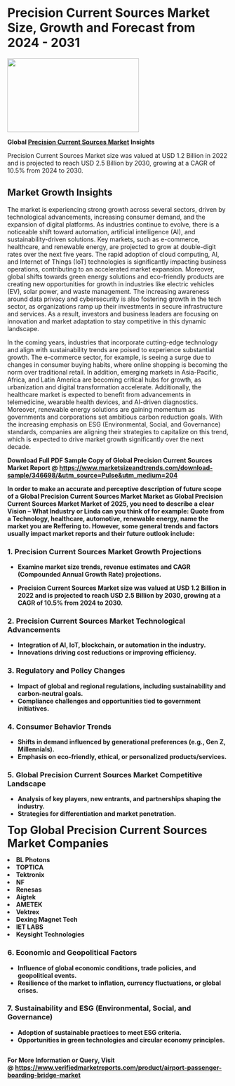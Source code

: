 <H1>Precision Current Sources Market Size, Growth and Forecast from 2024 - 2031</H1><img class="aligncenter size-medium wp-image-584254" src="https://thirdeyenews.in/wp-content/uploads/2024/09/Global-Market-Research-300x168.jpeg" alt="" width="300" height="168" /><p><strong>Global&nbsp;<a href="https://www.marketsizeandtrends.com/download-sample/346698/&amp;utm_source=Pulse&amp;utm_medium=204">Precision Current Sources Market</a> Insights</strong></p><p>Precision Current Sources Market size was valued at USD 1.2 Billion in 2022 and is projected to reach USD 2.5 Billion by 2030, growing at a CAGR of 10.5% from 2024 to 2030.</p><p><h2>Market Growth Insights</h2> <p>The market is experiencing strong growth across several sectors, driven by technological advancements, increasing consumer demand, and the expansion of digital platforms. As industries continue to evolve, there is a noticeable shift toward automation, artificial intelligence (AI), and sustainability-driven solutions. Key markets, such as e-commerce, healthcare, and renewable energy, are projected to grow at double-digit rates over the next five years. The rapid adoption of cloud computing, AI, and Internet of Things (IoT) technologies is significantly impacting business operations, contributing to an accelerated market expansion. Moreover, global shifts towards green energy solutions and eco-friendly products are creating new opportunities for growth in industries like electric vehicles (EV), solar power, and waste management. The increasing awareness around data privacy and cybersecurity is also fostering growth in the tech sector, as organizations ramp up their investments in secure infrastructure and services. As a result, investors and business leaders are focusing on innovation and market adaptation to stay competitive in this dynamic landscape.</p> <p><strong></strong></p> <p>In the coming years, industries that incorporate cutting-edge technology and align with sustainability trends are poised to experience substantial growth. The e-commerce sector, for example, is seeing a surge due to changes in consumer buying habits, where online shopping is becoming the norm over traditional retail. In addition, emerging markets in Asia-Pacific, Africa, and Latin America are becoming critical hubs for growth, as urbanization and digital transformation accelerate. Additionally, the healthcare market is expected to benefit from advancements in telemedicine, wearable health devices, and AI-driven diagnostics. Moreover, renewable energy solutions are gaining momentum as governments and corporations set ambitious carbon reduction goals. With the increasing emphasis on ESG (Environmental, Social, and Governance) standards, companies are aligning their strategies to capitalize on this trend, which is expected to drive market growth significantly over the next decade.</p> <p><strong></p><p><span class=""><strong>Download Full PDF Sample Copy of Global Precision Current Sources Market Report</strong> @ <a href="https://www.marketsizeandtrends.com/download-sample/346698/&amp;utm_source=Pulse&amp;utm_medium=204" target="_blank">https://www.marketsizeandtrends.com/download-sample/346698/&amp;utm_source=Pulse&amp;utm_medium=204</a></span></p><p>In order to make an accurate and perceptive description of future scope of a Global&nbsp;Precision Current Sources Market Market as Global&nbsp;Precision Current Sources Market Market of 2025, you need to describe a clear Vision &ndash; What Industry or Linda can you think of for example: Quote from a Technology, healthcare, automotive, renewable energy, name the market you are Reffering to. However, some general trends and factors usually impact market reports and their future outlook include:</p><h3>1.&nbsp;<strong>Precision Current Sources Market Growth Projections</strong></h3><ul><li>Examine market size trends, revenue estimates and CAGR (Compounded Annual Growth Rate) projections.</li><li><p>Precision Current Sources Market size was valued at USD 1.2 Billion in 2022 and is projected to reach USD 2.5 Billion by 2030, growing at a CAGR of 10.5% from 2024 to 2030.</p></li></ul><h3>2.&nbsp;<strong>Precision Current Sources Market Technological Advancements</strong></h3><ul><li>Integration of AI, IoT, blockchain, or automation in the industry.</li><li>Innovations driving cost reductions or improving efficiency.</li></ul><h3>3.&nbsp;<strong>Regulatory and Policy Changes</strong></h3><ul><li>Impact of global and regional regulations, including sustainability and carbon-neutral goals.</li><li>Compliance challenges and opportunities tied to government initiatives.</li></ul><h3>4.&nbsp;<strong>Consumer Behavior Trends</strong></h3><ul><li>Shifts in demand influenced by generational preferences (e.g., Gen Z, Millennials).</li><li>Emphasis on eco-friendly, ethical, or personalized products/services.</li></ul><h3>5.&nbsp;<strong>Global Precision Current Sources Market Competitive Landscape</strong></h3><ul><li>Analysis of key players, new entrants, and partnerships shaping the industry.</li><li>Strategies for differentiation and market penetration.</li></ul><p data-pm-slice="1 1 []"><span style="color: inherit; font-family: inherit; font-size: 25px;">Top Global Precision Current Sources Market Companies</span></p><div class="" data-test-id=""><p><li>BL Photons</li><li> TOPTICA</li><li> Tektronix</li><li> NF</li><li> Renesas</li><li> Aigtek</li><li> AMETEK</li><li> Vektrex</li><li> Dexing Magnet Tech</li><li> IET LABS</li><li> Keysight Technologies</li></p></div><h3>6.&nbsp;<strong>Economic and Geopolitical Factors</strong></h3><ul><li>Influence of global economic conditions, trade policies, and geopolitical events.</li><li>Resilience of the market to inflation, currency fluctuations, or global crises.</li></ul><h3>7.&nbsp;<strong>Sustainability and ESG (Environmental, Social, and Governance)</strong></h3><ul><li>Adoption of sustainable practices to meet ESG criteria.</li><li>Opportunities in green technologies and circular economy principles.</li></ul><h2><strong style="font-size: 14px;">For More Information or Query, Visit @&nbsp;</strong><a style="background-color: #ffffff; font-size: 14px;" href="https://www.marketsizeandtrends.com/report/precision-current-sources-market/" target="_blank">https://www.verifiedmarketreports.com/product/airport-passenger-boarding-bridge-market</a></h2>
